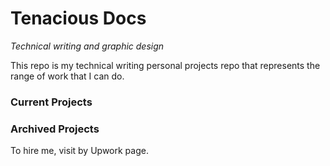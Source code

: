 # Tenacious Docs
_Technical writing and graphic design_

This repo is my technical writing personal projects repo that represents the range of work that I can do. 

### Current Projects



### Archived Projects



To hire me, visit by Upwork page.


